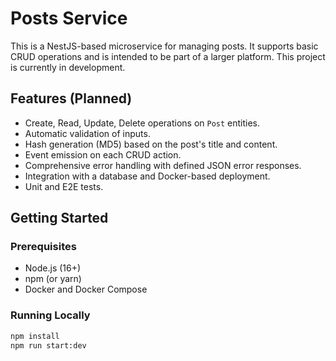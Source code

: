 # Posts Service

This is a NestJS-based microservice for managing posts. It supports basic CRUD operations and is intended to be part of a larger platform. This project is currently in development.

## Features (Planned)
- Create, Read, Update, Delete operations on `Post` entities.
- Automatic validation of inputs.
- Hash generation (MD5) based on the post's title and content.
- Event emission on each CRUD action.
- Comprehensive error handling with defined JSON error responses.
- Integration with a database and Docker-based deployment.
- Unit and E2E tests.

## Getting Started

### Prerequisites
- Node.js (16+)
- npm (or yarn)
- Docker and Docker Compose

### Running Locally
```bash
npm install
npm run start:dev
